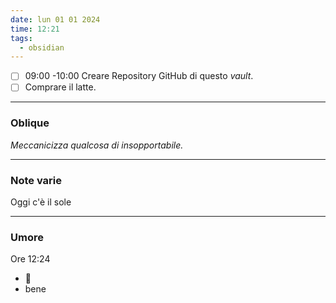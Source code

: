 ```yaml
---
date: lun 01 01 2024
time: 12:21
tags:
  - obsidian
---
```


- [ ] 09:00 -10:00 Creare Repository GitHub di questo *vault*.
- [ ] Comprare il latte.

---

### Oblique

*Meccanicizza qualcosa di insopportabile.*

---

### Note varie

Oggi c'è il sole

---

### Umore
Ore 12:24
- 🙂
- bene